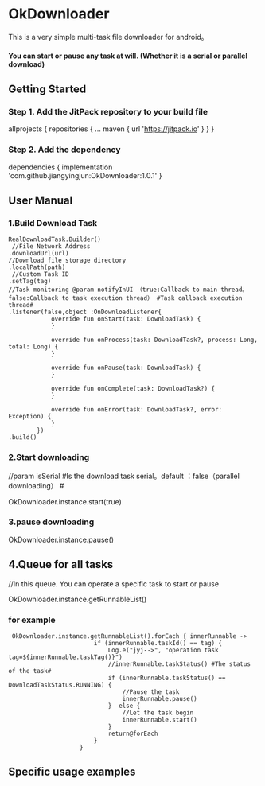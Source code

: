 # OkDownloader
This is a very simple multi-task file downloader for android。
#### You can start or pause any task at will. (Whether it is a serial or parallel download)

## Getting Started

### Step 1. Add the JitPack repository to your build file

allprojects {
		repositories {
			...
			maven { url 'https://jitpack.io' }
		}
	}

 ### Step 2. Add the dependency

 dependencies {
	        implementation 'com.github.jiangyingjun:OkDownloader:1.0.1'
	}

## User Manual

 ### 1.Build Download Task
    RealDownloadTask.Builder()
     //File Network Address
    .downloadUrl(url)
    //Download file storage directory
    .localPath(path)  
     //Custom Task ID
    .setTag(tag)   
    //Task monitoring @param notifyInUI （true:Callback to main thread。false:Callback to task execution thread） #Task callback execution thread#
    .listener(false,object :OnDownloadListener{ 
                override fun onStart(task: DownloadTask) {
                }

                override fun onProcess(task: DownloadTask?, process: Long, total: Long) {
                }

                override fun onPause(task: DownloadTask) {
                }

                override fun onComplete(task: DownloadTask?) {
                }

                override fun onError(task: DownloadTask?, error: Exception) {
                }
            })
    .build()

 ### 2.Start downloading 
   //param isSerial #Is the download task serial。default ：false（parallel downloading） #
   
   OkDownloader.instance.start(true)

 ### 3.pause downloading 
   OkDownloader.instance.pause()

## 4.Queue for all tasks
   //In this queue. You can operate a specific task to start or pause
   
   OkDownloader.instance.getRunnableList()

   ### for example
     OkDownloader.instance.getRunnableList().forEach { innerRunnable ->
                            if (innerRunnable.taskId() == tag) {
                                Log.e("jyj-->", "operation task tag=${innerRunnable.taskTag()}")
                                //innerRunnable.taskStatus() #The status of the task#
                                if (innerRunnable.taskStatus() == DownloadTaskStatus.RUNNING) {
                                    //Pause the task
                                    innerRunnable.pause()
                                }  else {
                                    //Let the task begin
                                    innerRunnable.start()
                                }
                                return@forEach
                            }
                        }
 

## Specific usage examples

 
